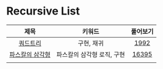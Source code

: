 # Recursive List
| 제목 | 키워드 | 풀어보기 |
| :-: | :-: | :-: |
| [쿼드트리](https://github.com/KayAhn0126/SwiftCT/tree/main/Recursive/QuadTree) | 구현, 재귀 | [1992](https://www.acmicpc.net/problem/1992) |
| [파스칼의 삼각형](https://github.com/KayAhn0126/SwiftCT/tree/main/Recursive/PascalsTriangle) | 파스칼의 삼각형 로직, 구현 | [16395](https://www.acmicpc.net/problem/16395)|
| | | |
